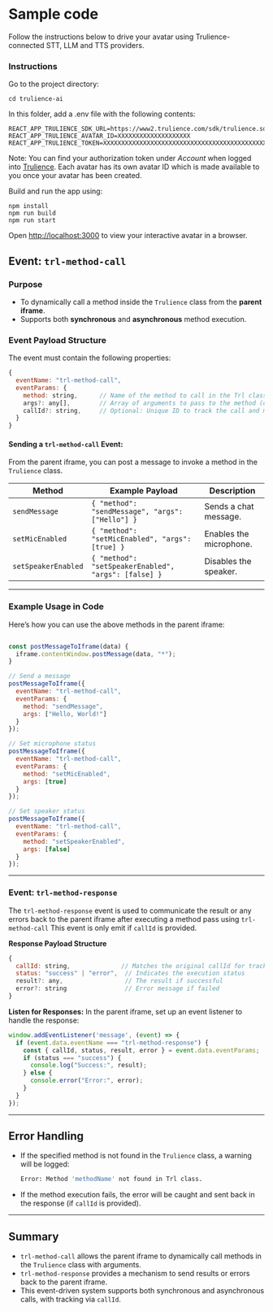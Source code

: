 # Sample code

Follow the instructions below to drive your avatar using Trulience-connected STT, LLM and TTS providers.

### Instructions

Go to the project directory:
```
cd trulience-ai
```

In this folder, add a .env file with the following contents:
```
REACT_APP_TRULIENCE_SDK_URL=https://www2.trulience.com/sdk/trulience.sdk.js
REACT_APP_TRULIENCE_AVATAR_ID=XXXXXXXXXXXXXXXXXXXX
REACT_APP_TRULIENCE_TOKEN=XXXXXXXXXXXXXXXXXXXXXXXXXXXXXXXXXXXXXXXXXXXXXXXXXXXXXXXXXX
```
Note: You can find your authorization token under *Account* when logged into [Trulience](https://www2.trulience.com). Each avatar has its own avatar ID which is made available to you once your avatar has been created.

Build and run the app using:
```
npm install
npm run build
npm run start
```

Open [http://localhost:3000](http://localhost:3000) to view your interactive avatar in a browser.

## Event: `trl-method-call`

### Purpose
- To dynamically call a method inside the `Trulience` class from the **parent iframe**.
- Supports both **synchronous** and **asynchronous** method execution.

### Event Payload Structure
The event must contain the following properties:

```javascript
{
  eventName: "trl-method-call",
  eventParams: {
    method: string,      // Name of the method to call in the Trl class
    args?: any[],        // Array of arguments to pass to the method (optional, defaults to [])
    callId?: string,     // Optional: Unique ID to track the call and match the response
  }
}
```

#### Sending a `trl-method-call` Event:
From the parent iframe, you can post a message to invoke a method in the `Trulience` class.

| Method                 | Example Payload                                         | Description                                        |
|------------------------|---------------------------------------------------------|----------------------------------------------------|
| `sendMessage`          | ` { "method": "sendMessage", "args": ["Hello"] } `      | Sends a chat message.                              |
| `setMicEnabled`        | ` { "method": "setMicEnabled", "args": [true] } `       | Enables the microphone.                            |
| `setSpeakerEnabled`    | ` { "method": "setSpeakerEnabled", "args": [false] } `  | Disables the speaker.                              |

---

### Example Usage in Code
Here’s how you can use the above methods in the parent iframe:

```javascript

const postMessageToIframe(data) {
  iframe.contentWindow.postMessage(data, "*");
}

// Send a message
postMessageToIframe({
  eventName: "trl-method-call",
  eventParams: {
    method: "sendMessage",
    args: ["Hello, World!"]
  }
});

// Set microphone status
postMessageToIframe({
  eventName: "trl-method-call",
  eventParams: {
    method: "setMicEnabled",
    args: [true]
  }
});

// Set speaker status
postMessageToIframe({
  eventName: "trl-method-call",
  eventParams: {
    method: "setSpeakerEnabled",
    args: [false]
  }
});
```

---

### Event: `trl-method-response`

The `trl-method-response` event is used to communicate the result or any errors back to the parent iframe after executing a method pass using `trl-method-call` 
This event is only emit if `callId` is provided.  

**Response Payload Structure**
```javascript
{
  callId: string,              // Matches the original callId for tracking
  status: "success" | "error",  // Indicates the execution status
  result?: any,                 // The result if successful
  error?: string                // Error message if failed
}
```

**Listen for Responses:** In the parent iframe, set up an event listener to handle the response:
  ```javascript
  window.addEventListener('message', (event) => {
    if (event.data.eventName === "trl-method-response") {
      const { callId, status, result, error } = event.data.eventParams;
      if (status === "success") {
        console.log("Success:", result);
      } else {
        console.error("Error:", error);
      }
    }
  });
  ```
---


## Error Handling
- If the specified method is not found in the `Trulience` class, a warning will be logged:
  ```bash
  Error: Method 'methodName' not found in Trl class.
  ```
- If the method execution fails, the error will be caught and sent back in the response (if `callId` is provided).

---

## Summary
- `trl-method-call` allows the parent iframe to dynamically call methods in the `Trulience` class with arguments.
- `trl-method-response` provides a mechanism to send results or errors back to the parent iframe.
- This event-driven system supports both synchronous and asynchronous calls, with tracking via `callId`.

